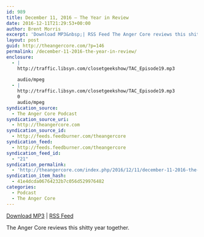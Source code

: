 ```yaml
---
id: 989
title: December 11, 2016 – The Year in Review
date: 2016-12-11T21:29:53+00:00
author: Brent Morris
excerpt: 'Download MP3&nbsp;| RSS Feed The Anger Core reviews this shitty year together.'
layout: post
guid: http://theangercore.com/?p=146
permalink: /december-11-2016-the-year-in-review/
enclosure:
  - |
    http://traffic.libsyn.com/closetgeekshow/TAC_Episode19.mp3
    
    audio/mpeg
  - |
    http://traffic.libsyn.com/closetgeekshow/TAC_Episode19.mp3
    0
    audio/mpeg
syndication_source:
  - The Anger Core Podcast
syndication_source_uri:
  - http://theangercore.com
syndication_source_id:
  - http://feeds.feedburner.com/theangercore
syndication_feed:
  - http://feeds.feedburner.com/theangercore
syndication_feed_id:
  - "21"
syndication_permalink:
  - 'http://theangercore.com/index.php/2016/12/11/december-11-2016-the-year-in-review/?utm_source=rss&amp;utm_medium=rss'
syndication_item_hash:
  - 41e4dcda06764232b7c056d529976482
categories:
  - Podcast
  - The Anger Core
---
```

[Download MP3](http://traffic.libsyn.com/closetgeekshow/TAC_Episode19.mp3?utm_source=rss&utm_medium=rss) | [RSS Feed](http://feeds.feedburner.com/theangercore?utm_source=rss&utm_medium=rss)

The Anger Core reviews this shitty year together.